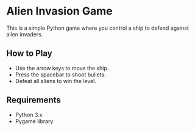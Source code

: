 # Alien Invasion Game

This is a simple Python game where you control a ship to defend against alien invaders.

## How to Play
- Use the arrow keys to move the ship.
- Press the spacebar to shoot bullets.
- Defeat all aliens to win the level.

## Requirements
- Python 3.x
- Pygame library
